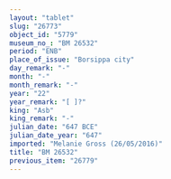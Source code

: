 ```yaml
---
layout: "tablet"
slug: "26773"
object_id: "5779"
museum_no_: "BM 26532"
period: "ENB"
place_of_issue: "Borsippa city"
day_remark: "-"
month: "-"
month_remark: "-"
year: "22"
year_remark: "[ ]?"
king: "Asb"
king_remark: "-"
julian_date: "647 BCE"
julian_date_year: "647"
imported: "Melanie Gross (26/05/2016)"
title: "BM 26532"
previous_item: "26779"
---
```

